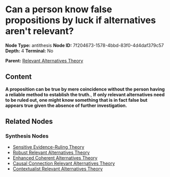 # Can a person know false propositions by luck if alternatives aren't relevant?

**Node Type:** antithesis
**Node ID:** 7f204673-1578-4bbd-83f0-4d4daf379c57
**Depth:** 4
**Terminal:** No

**Parent:** [Relevant Alternatives Theory](relevant-alternatives-theory-synthesis-3c72df7c-5c2e-49d8-bafc-674c833fb2dc.md)

## Content

**A proposition can be true by mere coincidence without the person having a reliable method to establish the truth.**, **If only relevant alternatives need to be ruled out, one might know something that is in fact false but appears true given the absence of further investigation.**

## Related Nodes

### Synthesis Nodes

- [Sensitive Evidence-Ruling Theory](sensitive-evidence-ruling-theory-synthesis-7213a05d-1060-46eb-8898-70e7d1d7b262.md)
- [Robust Relevant Alternatives Theory](robust-relevant-alternatives-theory-synthesis-6620f5b6-dee6-455e-85d8-1f47d18f074d.md)
- [Enhanced Coherent Alternatives Theory](enhanced-coherent-alternatives-theory-synthesis-21e4bc7b-fb3c-4997-b956-f17524dc03af.md)
- [Causal Connection Relevant Alternatives Theory](causal-connection-relevant-alternatives-theory-synthesis-1c646717-4f7c-4d35-bf73-0f39d9e37180.md)
- [Contextualist Relevant Alternatives Theory](contextualist-relevant-alternatives-theory-synthesis-29d0ded8-7a78-4d39-ba28-6d709094a338.md)
